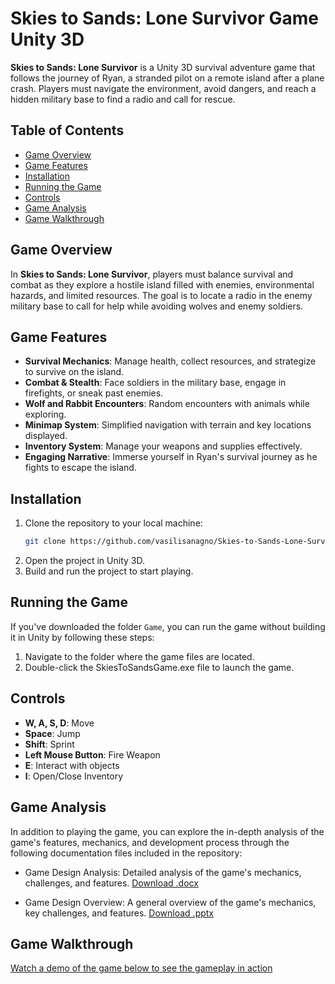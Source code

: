 # Skies to Sands: Lone Survivor Game Unity 3D

**Skies to Sands: Lone Survivor** is a Unity 3D survival adventure game that follows the journey of Ryan, a stranded pilot on a remote island after a plane crash. Players must navigate the environment, avoid dangers, and reach a hidden military base to find a radio and call for rescue.

## Table of Contents
- [Game Overview](#game-overview)
- [Game Features](#game-features)
- [Installation](#installation)
- [Running the Game](#running-the-game)
- [Controls](#controls)
- [Game Analysis](#game-analysis)
- [Game Walkthrough](#game-walkthrough)

## Game Overview

In **Skies to Sands: Lone Survivor**, players must balance survival and combat as they explore a hostile island filled with enemies, environmental hazards, and limited resources. The goal is to locate a radio in the enemy military base to call for help while avoiding wolves and enemy soldiers.

## Game Features

- **Survival Mechanics**: Manage health, collect resources, and strategize to survive on the island.
- **Combat & Stealth**: Face soldiers in the military base, engage in firefights, or sneak past enemies.
- **Wolf and Rabbit Encounters**: Random encounters with animals while exploring.
- **Minimap System**: Simplified navigation with terrain and key locations displayed.
- **Inventory System**: Manage your weapons and supplies effectively.
- **Engaging Narrative**: Immerse yourself in Ryan's survival journey as he fights to escape the island.

## Installation

1. Clone the repository to your local machine:
   ```bash
   git clone https://github.com/vasilisanagno/Skies-to-Sands-Lone-Survivor-Game-Unity-3D.git
   ```
2. Open the project in Unity 3D.
3. Build and run the project to start playing.

## Running the Game

If you've downloaded the folder ```Game```, you can run the game without building it in Unity by following these steps:

1. Navigate to the folder where the game files are located.
2. Double-click the SkiesToSandsGame.exe file to launch the game.

## Controls

- **W, A, S, D**: Move
- **Space**: Jump
- **Shift**: Sprint
- **Left Mouse Button**: Fire Weapon
- **E**: Interact with objects
- **I**: Open/Close Inventory

## Game Analysis

In addition to playing the game, you can explore the in-depth analysis of the game's features, mechanics, and development process through the following documentation files included in the repository:

- Game Design Analysis: Detailed analysis of the game's mechanics, challenges, and features.
  [Download .docx](GameDesignDocument.docx)

- Game Design Overview: A general overview of the game's mechanics, key challenges, and features.
  [Download .pptx](Final%20Presentation.pptx)

## Game Walkthrough

[Watch a demo of the game below to see the gameplay in action](https://www.youtube.com/embed/EUUESBDZUpU)
